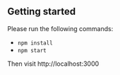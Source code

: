## Getting started

Please run the following commands:

- `npm install`
- `npm start`

Then visit http://localhost:3000
